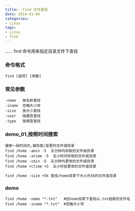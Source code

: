 ```yaml
---
title: -find 文件查找
date: 2014-01-04
categories: 
- Linux
tags:
- Linux
- find
---
```

...... find 命令用来指定目录文件下查找

<!-- more -->

### 命令格式

```
find [选项] [参数]
```

### 常见参数

```
-name	按名称查找
-iname	忽略大小写
-size	按大小查找
-user	按属性查找
-type	按类型查找
```

### demo_01,按照时间搜索

```
搜索一段时间内,被存取/变更的文件或目录
find /home -amin -5  五分钟内存取的文件或目录
find /home -atime -5  五小时内存取的文件或目录
find /home -cmin -5  五分钟内更改的文件或目录
find /home +ctime +5  五小时前更改的文件或目录

find /home -size +5k 查找/home目录下大小为5k的文件或目录
```

### demo

```
find /home -name "*.txt"   #在home目录下查找以.txt结尾的文件名
find /home -iname "*.txt"  #忽略大小写
```





























